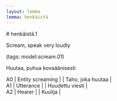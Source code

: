 ```yaml
---
layout: lemma
lemma: henkäistä
---
```


<div class="sense">
# <span class="sensename">henkäistä.1</span>

<span class="description">Scream, speak very loudly</span>

(tags: model:scream.01)

<span class="description">Huutaa, puhua kovaäänisesti</span>

A0 | Entity screaming |   | Taho, joka huutaa |  
A1 | Utterance |   | Huudettu viesti |  
A2 | Hearer |   | Kuulija |  

</div>

